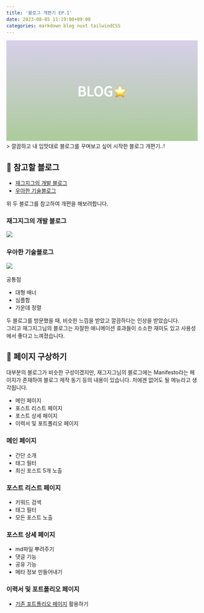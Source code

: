 ```yaml
---
title: '블로그 개편기 EP.1'
date: 2023-08-05 11:19:00+09:00
categories: markdown blog nuxt tailwindCSS
---
```


<img src='/images/blog/banner.png'>
> 깔끔하고 내 입맛대로 블로그를 꾸며보고 싶어 시작한 블로그 개편기..!

## 🤩 참고할 블로그

-   [재그지그의 개발 블로그](https://wormwlrm.github.io/)
-   [우아한 기술블로그](https://techblog.woowahan.com/)

위 두 블로그를 참고하여 개편을 해보려합니다.

### 재그지그의 개발 블로그

![](https://velog.velcdn.com/images/bmpark/post/2617d6f4-bf3d-4817-bd40-7c273f5229b8/image.png)

### 우아한 기술블로그

![](https://velog.velcdn.com/images/bmpark/post/68202955-d54b-4849-8189-6f6d16ab8c5e/image.png)

공통점

-   대형 배너
-   심플함
-   가운데 정렬

두 블로그를 방문했을 때, 비슷한 느낌을 받았고 깔끔하다는 인상을 받았습니다.  
그리고 재그지그님의 블로그는 자잘한 애니메이션 효과들이 소소한 재미도 있고 사용성에서 좋다고 느껴졌습니다.

## 🤔 페이지 구상하기

대부분의 블로그가 비슷한 구성이겠지만, 재그지그님의 블로그에는 Manifesto라는 페이지가 존재하여 블로그 제작 동기 등의 내용이 있습니다. 저에겐 없어도 될 메뉴라고 생각됩니다.

-   메인 페이지
-   포스트 리스트 페이지
-   포스트 상세 페이지
-   이력서 및 포트폴리오 페이지

### 메인 페이지

-   간단 소개
-   태그 필터
-   최신 포스트 5개 노출

### 포스트 리스트 페이지

-   키워드 검색
-   태그 필터
-   모든 포스트 노출

### 포스트 상세 페이지

-   md파일 뿌려주기
-   댓글 기능
-   공유 기능
-   메타 정보 만들어내기

### 이력서 및 포트폴리오 페이지

-   [기존 포트폴리오 페이지](https://parkbeommin.github.io/MyPortfolio/) 활용하기
